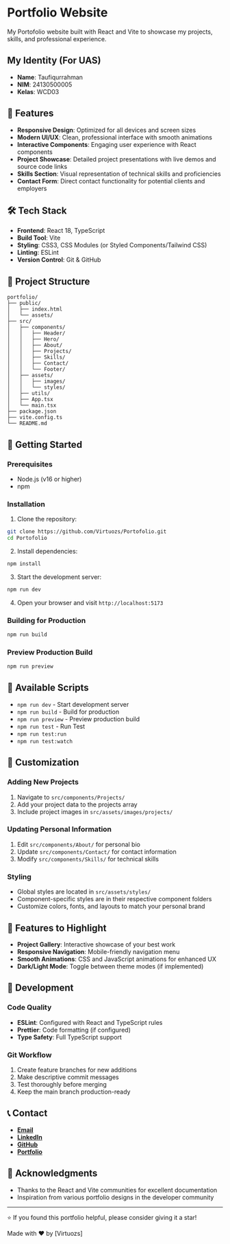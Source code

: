 # Portfolio Website

My Portofolio website built with React and Vite to showcase my projects, skills, and professional experience.

## My Identity (For UAS)
- **Name**: Taufiqurrahman
- **NIM**: 24130500005 
- **Kelas**: WCD03

## 🚀 Features

- **Responsive Design**: Optimized for all devices and screen sizes
- **Modern UI/UX**: Clean, professional interface with smooth animations
- **Interactive Components**: Engaging user experience with React components
- **Project Showcase**: Detailed project presentations with live demos and source code links
- **Skills Section**: Visual representation of technical skills and proficiencies
- **Contact Form**: Direct contact functionality for potential clients and employers

## 🛠️ Tech Stack

- **Frontend**: React 18, TypeScript
- **Build Tool**: Vite
- **Styling**: CSS3, CSS Modules (or Styled Components/Tailwind CSS)
- **Linting**: ESLint
- **Version Control**: Git & GitHub

## 📁 Project Structure

```
portfolio/
├── public/
│   ├── index.html
│   └── assets/
├── src/
│   ├── components/
│   │   ├── Header/
│   │   ├── Hero/
│   │   ├── About/
│   │   ├── Projects/
│   │   ├── Skills/
│   │   ├── Contact/
│   │   └── Footer/
│   ├── assets/
│   │   ├── images/
│   │   └── styles/
│   ├── utils/
│   ├── App.tsx
│   └── main.tsx
├── package.json
├── vite.config.ts
└── README.md
```

## 🚀 Getting Started

### Prerequisites

- Node.js (v16 or higher)
- npm

### Installation

1. Clone the repository:
```bash
git clone https://github.com/Virtuozs/Portofolio.git
cd Portofolio
```

2. Install dependencies:
```bash
npm install
```

3. Start the development server:
```bash
npm run dev
```

4. Open your browser and visit `http://localhost:5173`

### Building for Production

```bash
npm run build
```

### Preview Production Build

```bash
npm run preview
```

## 📄 Available Scripts

- `npm run dev` - Start development server
- `npm run build` - Build for production
- `npm run preview` - Preview production build
- `npm run test` - Run Test
- `npm run test:run` 
- `npm run test:watch` 

## 🎨 Customization

### Adding New Projects

1. Navigate to `src/components/Projects/`
2. Add your project data to the projects array
3. Include project images in `src/assets/images/projects/`

### Updating Personal Information

1. Edit `src/components/About/` for personal bio
2. Update `src/components/Contact/` for contact information
3. Modify `src/components/Skills/` for technical skills

### Styling

- Global styles are located in `src/assets/styles/`
- Component-specific styles are in their respective component folders
- Customize colors, fonts, and layouts to match your personal brand

## 🌟 Features to Highlight

- **Project Gallery**: Interactive showcase of your best work
- **Responsive Navigation**: Mobile-friendly navigation menu
- **Smooth Animations**: CSS and JavaScript animations for enhanced UX
- **Dark/Light Mode**: Toggle between theme modes (if implemented)

## 🔧 Development

### Code Quality

- **ESLint**: Configured with React and TypeScript rules
- **Prettier**: Code formatting (if configured)
- **Type Safety**: Full TypeScript support

### Git Workflow

1. Create feature branches for new additions
2. Make descriptive commit messages
3. Test thoroughly before merging
4. Keep the main branch production-ready


## 📞 Contact

- [**Email**](mailto:contact@virtuozs.com)
- [**LinkedIn**](https://www.linkedin.com/feed/)
- [**GitHub**](https://github.com/Virtuozs)
- [**Portfolio**](https://virtuozs.com/)

## 🙏 Acknowledgments

- Thanks to the React and Vite communities for excellent documentation
- Inspiration from various portfolio designs in the developer community

---

⭐ If you found this portfolio helpful, please consider giving it a star!

Made with ❤️ by [Virtuozs]